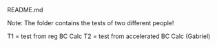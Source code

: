 README.md

Note: The folder contains the tests of two different people!

T1 = test from reg BC Calc
T2 = test from accelerated BC Calc (Gabriel)